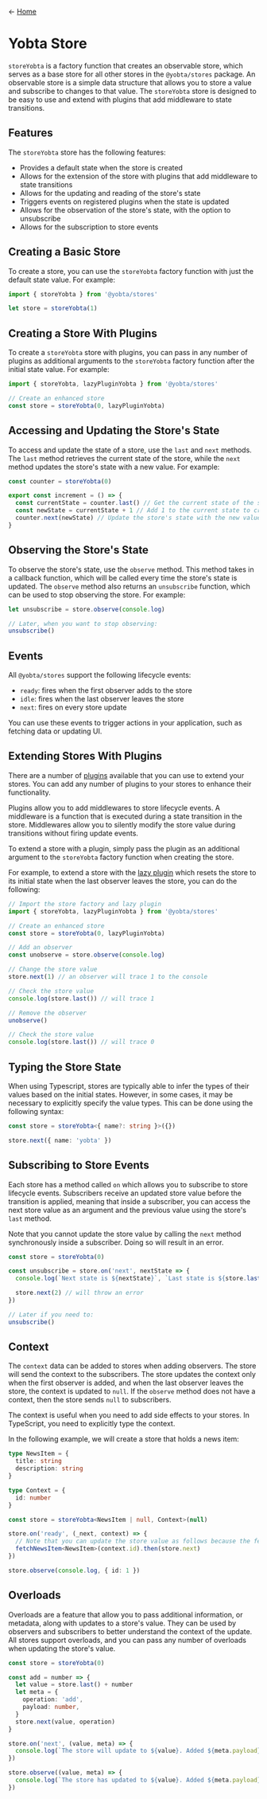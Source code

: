 &larr; [Home](../../../README.md)

# Yobta Store

`storeYobta` is a factory function that creates an observable store, which serves as a base store for all other stores in the `@yobta/stores` package. An observable store is a simple data structure that allows you to store a value and subscribe to changes to that value. The `storeYobta` store is designed to be easy to use and extend with plugins that add middleware to state transitions.

## Features

The `storeYobta` store has the following features:

- Provides a default state when the store is created
- Allows for the extension of the store with plugins that add middleware to state transitions
- Allows for the updating and reading of the store's state
- Triggers events on registered plugins when the state is updated
- Allows for the observation of the store's state, with the option to unsubscribe
- Allows for the subscription to store events

## Creating a Basic Store

To create a store, you can use the `storeYobta` factory function with just the default state value. For example:

```ts
import { storeYobta } from '@yobta/stores'

let store = storeYobta(1)
```

## Creating a Store With Plugins

To create a `storeYobta` store with plugins, you can pass in any number of plugins as additional arguments to the `storeYobta` factory function after the initial state value. For example:

```ts
import { storeYobta, lazyPluginYobta } from '@yobta/stores'

// Create an enhanced store
const store = storeYobta(0, lazyPluginYobta)
```

## Accessing and Updating the Store's State

To access and update the state of a store, use the `last` and `next` methods. The `last` method retrieves the current state of the store, while the `next` method updates the store's state with a new value. For example:

```ts
const counter = storeYobta(0)

export const increment = () => {
  const currentState = counter.last() // Get the current state of the store
  const newState = currentState + 1 // Add 1 to the current state to create a new state
  counter.next(newState) // Update the store's state with the new value
}
```

## Observing the Store's State

To observe the store's state, use the `observe` method. This method takes in a callback function, which will be called every time the store's state is updated. The `observe` method also returns an `unsubscribe` function, which can be used to stop observing the store. For example:

```ts
let unsubscribe = store.observe(console.log)

// Later, when you want to stop observing:
unsubscribe()
```

## Events

All `@yobta/stores` support the following lifecycle events:

- `ready`: fires when the first observer adds to the store
- `idle`: fires when the last observer leaves the store
- `next`: fires on every store update

You can use these events to trigger actions in your application, such as fetching data or updating UI.

## Extending Stores With Plugins

There are a number of [plugins](../../plugins/index.md) available that you can use to extend your stores. You can add any number of plugins to your stores to enhance their functionality.

Plugins allow you to add middlewares to store lifecycle events. A middleware is a function that is executed during a state transition in the store. Middlewares allow you to silently modify the store value during transitions without firing update events.

To extend a store with a plugin, simply pass the plugin as an additional argument to the `storeYobta` factory function when creating the store.

For example, to extend a store with the [lazy plugin](../../plugins/lazyPluginYobta/index.md) which resets the store to its initial state when the last observer leaves the store, you can do the following:

```ts
// Import the store factory and lazy plugin
import { storeYobta, lazyPluginYobta } from '@yobta/stores'

// Create an enhanced store
const store = storeYobta(0, lazyPluginYobta)

// Add an observer
const unobserve = store.observe(console.log)

// Change the store value
store.next(1) // an observer will trace 1 to the console

// Check the store value
console.log(store.last()) // will trace 1

// Remove the observer
unobserve()

// Check the store value
console.log(store.last()) // will trace 0
```

## Typing the Store State

When using Typescript, stores are typically able to infer the types of their values based on the initial states. However, in some cases, it may be necessary to explicitly specify the value types. This can be done using the following syntax:

```ts
const store = storeYobta<{ name?: string }>({})

store.next({ name: 'yobta' })
```

## Subscribing to Store Events

Each store has a method called `on` which allows you to subscribe to store lifecycle events. Subscribers receive an updated store value before the transition is applied, meaning that inside a subscriber, you can access the next store value as an argument and the previous value using the store's `last` method.

Note that you cannot update the store value by calling the `next` method synchronously inside a subscriber. Doing so will result in an error.

```ts
const store = storeYobta(0)

const unsubscribe = store.on('next', nextState => {
  console.log(`Next state is ${nextState}`, `Last state is ${store.last()}`)

  store.next(2) // will throw an error
})

// Later if you need to:
unsubscribe()
```

## Context

The `context` data can be added to stores when adding observers. The store will send the context to the subscribers. The store updates the context only when the first observer is added, and when the last observer leaves the store, the context is updated to `null`. If the `observe` method does not have a context, then the store sends `null` to subscribers.

The context is useful when you need to add side effects to your stores. In TypeScript, you need to explicitly type the context.

In the following example, we will create a store that holds a news item:

```ts
type NewsItem = {
  title: string
  description: string
}

type Context = {
  id: number
}

const store = storeYobta<NewsItem | null, Context>(null)

store.on('ready', (_next, context) => {
  // Note that you can update the store value as follows because the fetching works asynchronously
  fetchNewsItem<NewsItem>(context.id).then(store.next)
})

store.observe(console.log, { id: 1 })
```

## Overloads

Overloads are a feature that allow you to pass additional information, or metadata, along with updates to a store's value. They can be used by observers and subscribers to better understand the context of the update. All stores support overloads, and you can pass any number of overloads when updating the store's value.

```ts
const store = storeYobta(0)

const add = number => {
  let value = store.last() + number
  let meta = {
    operation: 'add',
    payload: number,
  }
  store.next(value, operation)
}

store.on('next', (value, meta) => {
  console.log(`The store will update to ${value}. Added ${meta.payload}`)
})

store.observe((value, meta) => {
  console.log(`The store has updated to ${value}. Added ${meta.payload}`)
})
```
